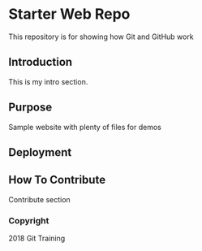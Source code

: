 # Starter Web Repo 

This repository is for showing how Git and GitHub work

## Introduction

This is my intro section.

## Purpose

Sample website with plenty of files for demos

## Deployment

## How To Contribute

Contribute section

### Copyright
2018 Git Training 